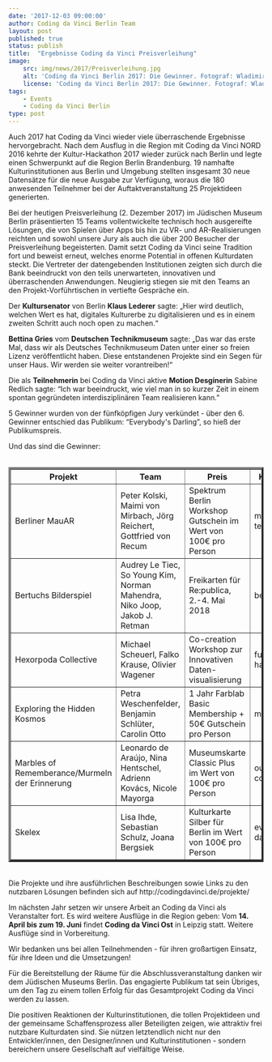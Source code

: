 ```yaml
---
date: '2017-12-03 09:00:00'
author: Coding da Vinci Berlin Team
layout: post
published: true
status: publish
title:  "Ergebnisse Coding da Vinci Preisverleihung"
image:
    src: img/news/2017/Preisverleihung.jpg
    alt: 'Coding da Vinci Berlin 2017: Die Gewinner. Fotograf: Wladimir Raizberg CC-BY 4.0'
    license: 'Coding da Vinci Berlin 2017: Die Gewinner. Fotograf: Wladimir Raizberg CC-BY 4.0'
tags:
    - Events
    - Coding da Vinci Berlin
type: post
---
```

Auch 2017 hat Coding da Vinci wieder viele überraschende Ergebnisse hervorgebracht. Nach dem Ausflug in die Region mit Coding da Vinci NORD 2016 kehrte der Kultur-Hackathon 2017 wieder zurück nach Berlin und legte einen Schwerpunkt auf die Region Berlin Brandenburg. 19 namhafte Kulturinstitutionen aus Berlin und Umgebung stellten insgesamt 30 neue Datensätze für die neue Ausgabe zur Verfügung, woraus die 180 anwesenden Teilnehmer bei der Auftaktveranstaltung 25 Projektideen generierten.  

Bei der heutigen Preisverleihung (2. Dezember 2017) im Jüdischen Museum Berlin präsentierten 15 Teams vollentwickelte technisch hoch ausgereifte Lösungen, die von Spielen über Apps bis hin zu VR- und AR-Realisierungen reichten und sowohl unsere Jury als auch die über 200 Besucher der Preisverleihung begeisterten. Damit setzt Coding da Vinci seine Tradition fort und beweist erneut, welches enorme Potential in offenen Kulturdaten steckt. Die Vertreter der datengebenden Institutionen zeigten sich durch die Bank beeindruckt von den teils unerwarteten, innovativen und überraschenden Anwendungen. Neugierig stiegen sie mit den Teams an den Projekt-Vorführtischen in vertiefte Gespräche ein.  

Der **Kultursenator** von Berlin **Klaus Lederer** sagte: „Hier wird deutlich, welchen Wert es hat, digitales Kulturerbe zu digitalisieren und es in einem zweiten Schritt auch noch open zu machen.“  

**Bettina Gries** vom **Deutschen Technikmuseum** sagte: „Das war das erste Mal, dass wir als Deutsches Technikmuseum Daten unter einer so freien Lizenz veröffentlicht haben. Diese entstandenen Projekte sind ein Segen für unser Haus. Wir werden sie weiter vorantreiben!“  

Die als **Teilnehmerin** bei Coding da Vinci aktive **Motion Desginerin** Sabine Redlich sagte: “Ich war beeindruckt, wie viel man in so kurzer Zeit in einem spontan gegründeten interdisziplinären Team realisieren kann.”  

5 Gewinner wurden von der fünfköpfigen Jury verkündet - über den 6. Gewinner entschied das Publikum: “Everybody's Darling”, so hieß der Publikumspreis.  

Und das sind die Gewinner:  
<br/>
<table border="4">
   <tbody><tr>
        <th>Projekt</th>
        <th>Team</th>
        <th>Preis</th>
        <th>Kategorie</th>
   </tr>
   <tr>
      <td>Berliner MauAR</td>
      <td>Peter Kolski, Maimi von Mirbach, Jörg Reichert, Gottfried von Recum</td>
      <td>Spektrum Berlin Workshop Gutschein im Wert von 100€ pro Person</td>
      <td>most technical</td>
   </tr>
   <tr>
      <td>Bertuchs Bilderspiel</td>
      <td>Audrey Le Tiec, So Young Kim, Norman Mahendra, Niko Joop, Jakob J. Retman</td>
      <td>Freikarten für Re:publica, 2.-4. Mai 2018</td>
      <td>best design</td>
   </tr>
   <tr>
      <td>Hexorpoda Collective</td>
      <td>Michael Scheuerl, Falko Krause, Olivier Wagener</td>
      <td>Co-creation Workshop zur Innovativen Daten-visualisierung</td>
      <td>funniest hack</td>
   </tr>
   <tr>
      <td>Exploring the Hidden Kosmos</td>
      <td>Petra Weschenfelder, Benjamin Schlüter, Carolin Otto</td>
      <td>1 Jahr Farblab Basic Membership + 50€ Gutschein pro Person</td>
      <td>most useful</td>
   </tr>
   <tr>
      <td>Marbles of Rememberance/Murmeln der Erinnerung</td>
      <td>Leonardo de Araújo, Nina Hentschel, Adrienn Kovács, Nicole Mayorga</td>
      <td>Museumskarte Classic Plus im Wert von 100€ pro Person</td>
      <td>out of competition</td>
   </tr>
   <tr>
      <td>Skelex</td>
      <td>Lisa Ihde, Sebastian Schulz, Joana Bergsiek</td>
      <td>Kulturkarte Silber für Berlin im Wert von 100€ pro Person</td>
      <td>everybody's darling</td>
   </tr>
   
</tbody></table>  
<br/>
Die Projekte und ihre ausführlichen Beschreibungen sowie Links zu den nutzbaren Lösungen befinden sich auf http://codingdavinci.de/projekte/   

Im nächsten Jahr setzen wir unsere Arbeit an Coding da Vinci als Veranstalter fort. Es wird weitere Ausflüge in die Region geben: Vom **14. April bis zum 19. Juni** findet **Coding da Vinci Ost** in Leipzig statt. Weitere Ausflüge sind in Vorbereitung.  

Wir bedanken uns bei allen Teilnehmenden - für ihren großartigen Einsatz, für ihre Ideen und die Umsetzungen!  

Für die Bereitstellung der Räume für die Abschlussveranstaltung danken wir dem Jüdischen Museums Berlin. Das engagierte Publikum tat sein Übriges, um den Tag zu einem tollen Erfolg für das Gesamtprojekt Coding da Vinci werden zu lassen.  

Die positiven Reaktionen der Kulturinstitutionen, die tollen Projektideen und der gemeinsame Schaffensprozess aller Beteiligten zeigen, wie attraktiv frei nutzbare Kulturdaten sind. Sie nützen letztendlich nicht nur den Entwickler/innen, den Designer/innen und Kulturinstitutionen - sondern bereichern unsere Gesellschaft auf vielfältige Weise.   
